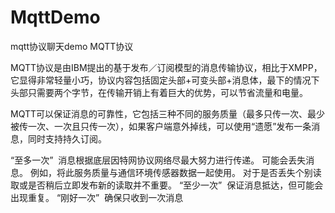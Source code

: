 # MqttDemo
mqtt协议聊天demo
MQTT协议

MQTT协议是由IBM提出的基于发布／订阅模型的消息传输协议，相比于XMPP，它显得非常轻量小巧，协议内容包括固定头部+可变头部+消息体，最下的情况下头部只需要两个字节，在传输开销上有着巨大的优势，可以节省流量和电量。

MQTT可以保证消息的可靠性，它包括三种不同的服务质量（最多只传一次、最少被传一次、一次且只传一次），如果客户端意外掉线，可以使用“遗愿”发布一条消息，同时支持持久订阅。

“至多一次” 
消息根据底层因特网协议网络尽最大努力进行传递。 可能会丢失消息。
例如，将此服务质量与通信环境传感器数据一起使用。 对于是否丢失个别读取或是否稍后立即发布新的读取并不重要。
“至少一次” 
保证消息抵达，但可能会出现重复。
“刚好一次” 
确保只收到一次消息
